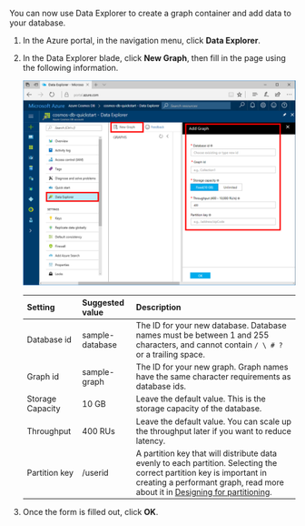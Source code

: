 You can now use Data Explorer to create a graph container and add data to your database. 

1. In the Azure portal, in the navigation menu, click **Data Explorer**. 
2. In the Data Explorer blade, click **New Graph**, then fill in the page using the following information.

    ![Data Explorer in the Azure portal](./media/cosmosdb-create-graph/azure-cosmosdb-data-explorer.png)

    Setting|Suggested value|Description
    ---|---|---
    Database id|sample-database|The ID for your new database. Database names must be between 1 and 255 characters, and cannot contain `/ \ # ?` or a trailing space.
    Graph id|sample-graph|The ID for your new graph. Graph names have the same character requirements as database ids.
    Storage Capacity| 10 GB|Leave the default value. This is the storage capacity of the database.
    Throughput|400 RUs|Leave the default value. You can scale up the throughput later if you want to reduce latency.
    Partition key|/userid|A partition key that will distribute data evenly to each partition. Selecting the correct partition key is important in creating a performant graph, read more about it in [Designing for partitioning](../articles/cosmos-db/partition-data.md#designing-for-partitioning).

3. Once the form is filled out, click **OK**.